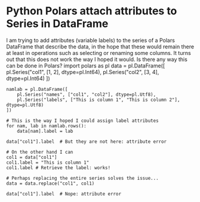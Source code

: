 
# Python Polars attach attributes to Series in DataFrame

I am trying to add attributes (variable labels) to the series of a Polars DataFrame that describe the data, in the hope that these would remain there at least in operations such as selecting or renaming some columns. It turns out that this does not work the way I hoped it would. Is there any way this can be done in Polars?
    import polars as pl
    data = pl.DataFrame([
        pl.Series("col1", [1, 2], dtype=pl.Int64),
        pl.Series("col2", [3, 4], dtype=pl.Int64)
    ])
    
    namlab = pl.DataFrame([
        pl.Series("names", ["col1", "col2"], dtype=pl.Utf8),
        pl.Series("labels", ["This is column 1", "This is column 2"], dtype=pl.Utf8)
    ])
    
    # This is the way I hoped I could assign label attributes
    for nam, lab in namlab.rows():
        data[nam].label = lab
    
    data["col1"].label  # But they are not here: attribute error
    
    # On the other hand I can
    col1 = data["col1"]
    col1.label = "This is column 1"
    col1.label # Retrieve the label: works!
    
    # Perhaps replacing the entire series solves the issue...
    data = data.replace("col1", col1)
    
    data["col1"].label  # Nope: attribute error


        